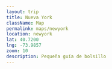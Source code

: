 ```yaml
---
layout: trip
title: Nueva York
className: Map
permalink: maps/newyork
location: newyork
lat: 40.7200
lng: -73.9857
zoom: 10
description: Pequeña guía de bolsillo
---
```



